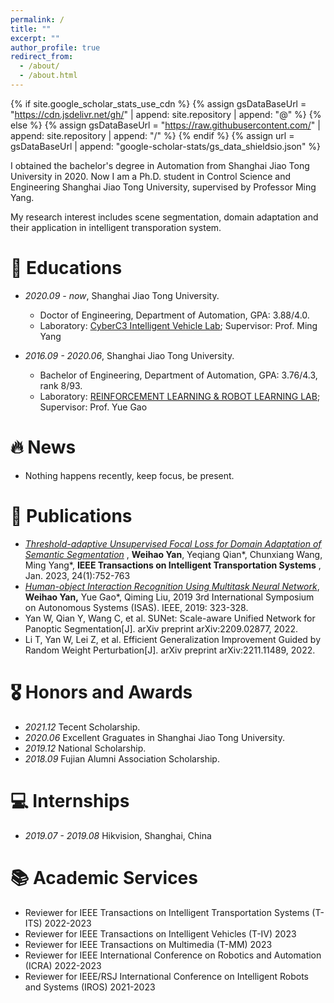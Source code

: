 ```yaml
---
permalink: /
title: ""
excerpt: ""
author_profile: true
redirect_from: 
  - /about/
  - /about.html
---
```

{% if site.google_scholar_stats_use_cdn %}
{% assign gsDataBaseUrl = "https://cdn.jsdelivr.net/gh/" | append: site.repository | append: "@" %}
{% else %}
{% assign gsDataBaseUrl = "https://raw.githubusercontent.com/" | append: site.repository | append: "/" %}
{% endif %}
{% assign url = gsDataBaseUrl | append: "google-scholar-stats/gs_data_shieldsio.json" %}

<span class='anchor' id='about-me'></span>

I obtained the bachelor's degree in Automation from Shanghai Jiao Tong University in 2020. Now I am a Ph.D. student in Control Science and Engineering Shanghai Jiao Tong University, supervised by Professor Ming Yang.

My research interest includes scene segmentation, domain adaptation and their application in intelligent transporation system.

# 📖 Educations

- *2020.09 - now*, 	Shanghai Jiao Tong University.

  - Doctor of Engineering, Department of Automation, GPA: 3.88/4.0.

  * Laboratory: [CyberC3 Intelligent Vehicle Lab](https://cyberc3.sjtu.edu.cn/); Supervisor: Prof. Ming Yang
- *2016.09 - 2020.06*, 	Shanghai Jiao Tong University.

  - Bachelor of Engineering, Department of Automation, GPA: 3.76/4.3, rank 8/93.

  * Laboratory: [REINFORCEMENT LEARNING &amp; ROBOT LEARNING LAB](https://gaoyue.sjtu.edu.cn/index.html); Supervisor: Prof. Yue Gao

# 🔥 News

- Nothing happens recently, keep focus, be present.

# 📝 Publications

* *[Threshold-adaptive Unsupervised Focal Loss for Domain Adaptation of Semantic Segmentation](https://ieeexplore.ieee.org/abstract/document/9916201/)* , **Weihao Yan**, Yeqiang Qian*, Chunxiang Wang, Ming Yang*,  **IEEE Transactions on Intelligent Transportation Systems** , Jan. 2023, 24(1):752-763
* *[Human-object Interaction Recognition Using Multitask Neural Network](https://ieeexplore.ieee.org/abstract/document/8757767)*, **Weihao Yan,** Yue Gao*, Qiming Liu, 2019 3rd International Symposium on Autonomous Systems (ISAS). IEEE, 2019: 323-328.
* Yan W, Qian Y, Wang C, et al. SUNet: Scale-aware Unified Network for Panoptic Segmentation[J]. arXiv preprint arXiv:2209.02877, 2022.
* Li T, Yan W, Lei Z, et al. Efficient Generalization Improvement Guided by Random Weight Perturbation[J]. arXiv preprint arXiv:2211.11489, 2022.

# 🎖 Honors and Awards

- *2021.12* Tecent Scholarship.
- *2020.06* Excellent Graguates in Shanghai Jiao Tong University.
- *2019.12* National Scholarship.
- *2018.09* Fujian Alumni Association Scholarship.

# 💻 Internships

* *2019.07 - 2019.08* Hikvision, Shanghai, China

# 📚 Academic Services

* Reviewer for IEEE Transactions on Intelligent Transportation Systems (T-ITS) 2022-2023
* Reviewer for IEEE Transactions on Intelligent Vehicles (T-IV) 2023
* Reviewer for IEEE Transactions on Multimedia (T-MM) 2023
* Reviewer for IEEE International Conference on Robotics and Automation (ICRA) 2022-2023
* Reviewer for IEEE/RSJ International Conference on Intelligent Robots and Systems (IROS) 2021-2023
